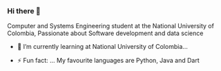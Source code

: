 ### Hi there 👋


Computer and Systems Engineering student at the National University of Colombia, Passionate about Software development and data science

- 🌱 I’m currently learning at National University of Colombia...
<!--
- 👯 I’m looking to collaborate on ...
- 🤔 I’m looking for help with ...
- 💬 Ask me about ...
- 📫 How to reach me: ...-->
- ⚡ Fun fact: ... My favourite languages are Python, Java and Dart

